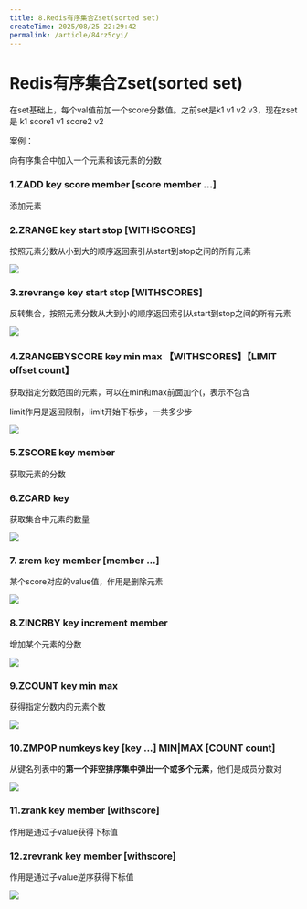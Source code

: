 ```yaml
---
title: 8.Redis有序集合Zset(sorted set)
createTime: 2025/08/25 22:29:42
permalink: /article/84rz5cyi/
---
```

# Redis有序集合Zset(sorted set)

在set基础上，每个val值前加一个score分数值。之前set是k1 v1 v2 v3，现在zset是 k1 score1 v1 score2 v2

案例：

向有序集合中加入一个元素和该元素的分数

### 1.ZADD key score member [score member ...] 

添加元素

### 2.ZRANGE key start stop [WITHSCORES]

按照元素分数从小到大的顺序返回索引从start到stop之间的所有元素

![](images/51.zset-zrange.png)

### 3.zrevrange key start stop [WITHSCORES]

反转集合，按照元素分数从大到小的顺序返回索引从start到stop之间的所有元素

![](images/52.zset-zrevrange.png)

### 4.ZRANGEBYSCORE key min max 【WITHSCORES】【LIMIT offset count】

获取指定分数范围的元素，可以在min和max前面加个(，表示不包含

limit作用是返回限制，limit开始下标步，一共多少步

![](images/53.zset-zrangebyscore.png)

### 5.ZSCORE key member

获取元素的分数

### 6.ZCARD key

获取集合中元素的数量

![](images/54.zset-zcard.png)

### 7. zrem key member [member ...]

某个score对应的value值，作用是删除元素

![](images/55.zset-zrem.png)

### 8.ZINCRBY key increment member

增加某个元素的分数

![](images/56.zset-incrby.png)

### 9.ZCOUNT key min max

获得指定分数内的元素个数

![](images/57.zset-zcount.png)

### 10.ZMPOP numkeys key [key ...] MIN|MAX [COUNT count]

从键名列表中的**第一个非空排序集中弹出一个或多个元素**，他们是成员分数对

![](images/58.zset-zmpop.jpg)

### 11.zrank key member [withscore]

作用是通过子value获得下标值

### 12.zrevrank key member [withscore]

作用是通过子value逆序获得下标值

![](images/59.zset-zrank.png)




